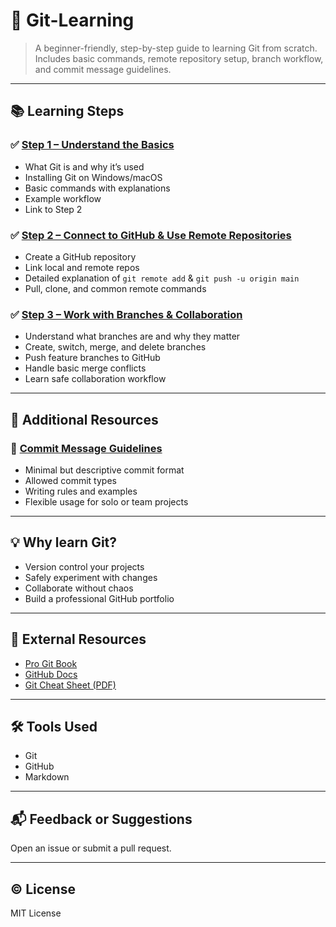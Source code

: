 # 📘 Git-Learning

> A beginner-friendly, step-by-step guide to learning Git from scratch.  
> Includes basic commands, remote repository setup, branch workflow, and commit message guidelines.

---

## 📚 Learning Steps

### ✅ [Step 1 – Understand the Basics](./step1.md)
- What Git is and why it’s used
- Installing Git on Windows/macOS
- Basic commands with explanations
- Example workflow
- Link to Step 2

### ✅ [Step 2 – Connect to GitHub & Use Remote Repositories](./step2.md)
- Create a GitHub repository
- Link local and remote repos
- Detailed explanation of `git remote add` & `git push -u origin main`
- Pull, clone, and common remote commands

### ✅ [Step 3 – Work with Branches & Collaboration](./step3.md)
- Understand what branches are and why they matter
- Create, switch, merge, and delete branches
- Push feature branches to GitHub
- Handle basic merge conflicts
- Learn safe collaboration workflow

---

## 📝 Additional Resources

### 📜 [Commit Message Guidelines](./commit_guide.md)
- Minimal but descriptive commit format
- Allowed commit types
- Writing rules and examples
- Flexible usage for solo or team projects

---

## 💡 Why learn Git?

- Version control your projects
- Safely experiment with changes
- Collaborate without chaos
- Build a professional GitHub portfolio

---

## 🔗 External Resources

- [Pro Git Book](https://git-scm.com/book/en/v2)
- [GitHub Docs](https://docs.github.com/en)
- [Git Cheat Sheet (PDF)](https://education.github.com/git-cheat-sheet-education.pdf)

---

## 🛠 Tools Used

- Git
- GitHub
- Markdown

---

## 📬 Feedback or Suggestions

Open an issue or submit a pull request.

---

## ©️ License

MIT License
